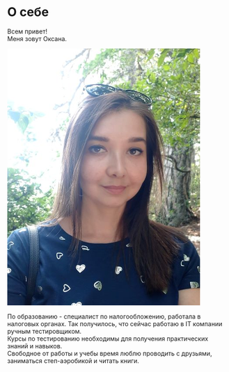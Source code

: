 # **О себе**

Всем привет!  
Меня зовут Оксана.  

![изображение](/foto.jpg)

По образованию - специалист по налогообложению, работала в налоговых органах. Так получилось, что сейчас работаю в IT компании ручным тестировщиком.  
Курсы по тестированию необходимы для получения практических знаний и навыков.  
Свободное от работы и учебы время люблю проводить с друзьями, заниматься степ-аэробикой и читать книги.